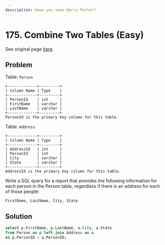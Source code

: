```yaml
---
description: Have you seen Harry Potter?
---
```


# 175. Combine Two Tables \(Easy\)

See original page [here](https://leetcode.com/problems/combine-two-tables/).

## Problem

Table: `Person`

```text
+-------------+---------+
| Column Name | Type    |
+-------------+---------+
| PersonId    | int     |
| FirstName   | varchar |
| LastName    | varchar |
+-------------+---------+
PersonId is the primary key column for this table.
```

Table: `Address`

```text
+-------------+---------+
| Column Name | Type    |
+-------------+---------+
| AddressId   | int     |
| PersonId    | int     |
| City        | varchar |
| State       | varchar |
+-------------+---------+
AddressId is the primary key column for this table.
```

Write a SQL query for a report that provides the following information for each person in the Person table, regardless if there is an address for each of those people:

```text
FirstName, LastName, City, State
```

## Solution

```sql
select p.FirstName, p.LastName, a.City, a.State 
from Person as p left join Address as a
on p.PersonID = a.PersonID;
```

